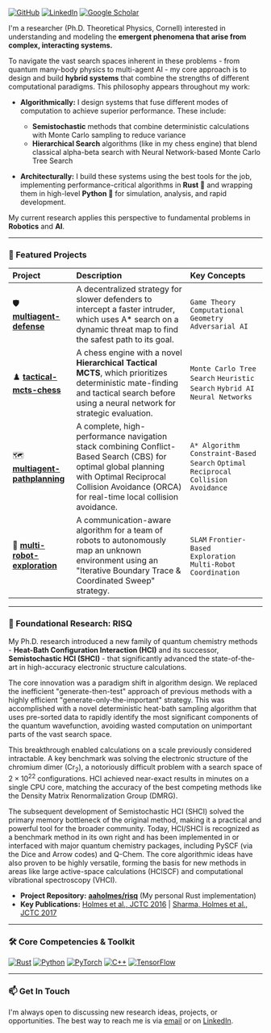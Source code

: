 <p align="left">
  <a href="https://www.github.com/aaholmes/" target="_blank"><img alt="GitHub" src="https://img.shields.io/badge/github-%23121011.svg?style=for-the-badge&logo=github&logoColor=white" /></a>
  <a href="https://www.linkedin.com/in/adamaholmes/" target="_blank"><img alt="LinkedIn" src="https://img.shields.io/badge/LinkedIn-0077B5?style=for-the-badge&logo=linkedin&logoColor=white" /></a>
  <a href="https://scholar.google.com/citations?user=K0CAVroAAAAJ" target="_blank"><img alt="Google Scholar" src="https://img.shields.io/badge/Google_Scholar-4285F4?style=for-the-badge&logo=google-scholar&logoColor=white" /></a>
</p>

I'm a researcher (Ph.D. Theoretical Physics, Cornell) interested in understanding and modeling the **emergent phenomena that arise from complex, interacting systems.**

To navigate the vast search spaces inherent in these problems - from quantum many-body physics to multi-agent AI - my core approach is to design and build **hybrid systems** that combine the strengths of different computational paradigms. This philosophy appears throughout my work:

* **Algorithmically:** I design systems that fuse different modes of computation to achieve superior performance. These include:
  * **Semistochastic** methods that combine deterministic calculations with Monte Carlo sampling to reduce variance
  * **Hierarchical Search** algorithms (like in my chess engine) that blend classical alpha-beta search with Neural Network-based Monte Carlo Tree Search

* **Architecturally:** I build these systems using the best tools for the job, implementing performance-critical algorithms in **Rust 🦀** and wrapping them in high-level **Python 🐍** for simulation, analysis, and rapid development.

My current research applies this perspective to fundamental problems in **Robotics** and **AI**.

---

### 🚀 Featured Projects

| Project                                                          | Description                                                                                                                                              | Key Concepts                                                      |
| :--------------------------------------------------------------- | :------------------------------------------------------------------------------------------------------------------------------------------------------- | :---------------------------------------------------------------- |
| 🛡️ **[multiagent-defense](https://github.com/aaholmes/multiagent-defense)** | A decentralized strategy for slower defenders to intercept a faster intruder, which uses A* search on a dynamic threat map to find the safest path to its goal. | `Game Theory` `Computational Geometry` `Adversarial AI`            |
| ♟️ **[tactical-mcts-chess](https://github.com/aaholmes/caissawary)** | A chess engine with a novel **Hierarchical Tactical MCTS**, which prioritizes deterministic mate-finding and tactical search before using a neural network for strategic evaluation. | `Monte Carlo Tree Search` `Heuristic Search` `Hybrid AI` `Neural Networks`           |
| 🗺️ **[multiagent-pathplanning](https://github.com/aaholmes/multiagent-pathplanning)** | A complete, high-performance navigation stack combining Conflict-Based Search (CBS) for optimal global planning with Optimal Reciprocal Collision Avoidance (ORCA) for real-time local collision avoidance. | `A* Algorithm` `Constraint-Based Search` `Optimal Reciprocal Collision Avoidance`                   |
| 🧭 **[multi-robot-exploration](https://github.com/aaholmes/multiagent-explore)** | A communication-aware algorithm for a team of robots to autonomously map an unknown environment using an "Iterative Boundary Trace & Coordinated Sweep" strategy. | `SLAM` `Frontier-Based Exploration` `Multi-Robot Coordination`    |

---

### 🔬 Foundational Research: RISQ

My Ph.D. research introduced a new family of quantum chemistry methods - **Heat-Bath Configuration Interaction (HCI)** and its successor, **Semistochastic HCI (SHCI)** - that significantly advanced the state-of-the-art in high-accuracy electronic structure calculations.   

The core innovation was a paradigm shift in algorithm design. We replaced the inefficient "generate-then-test" approach of previous methods with a highly efficient "generate-only-the-important" strategy. This was accomplished with a novel deterministic heat-bath sampling algorithm that uses pre-sorted data to rapidly identify the most significant components of the quantum wavefunction, avoiding wasted computation on unimportant parts of the vast search space.   

This breakthrough enabled calculations on a scale previously considered intractable. A key benchmark was solving the electronic structure of the chromium dimer ($`\text{Cr}_2`$), a notoriously difficult problem with a search space of $`2 \times 10^{22}`$ configurations. HCI achieved near-exact results in minutes on a single CPU core, matching the accuracy of the best competing methods like the Density Matrix Renormalization Group (DMRG).   

The subsequent development of Semistochastic HCI (SHCI) solved the primary memory bottleneck of the original method, making it a practical and powerful tool for the broader community. Today, HCI/SHCI is recognized as a benchmark method in its own right and has been implemented in or interfaced with major quantum chemistry packages, including PySCF (via the Dice and Arrow codes) and Q-Chem. The core algorithmic ideas have also proven to be highly versatile, forming the basis for new methods in areas like large active-space calculations (HCISCF) and computational vibrational spectroscopy (VHCI). 

* **Project Repository:** **[aaholmes/risq](https://github.com/aaholmes/risq)** (My personal Rust implementation)
* **Key Publications:** [Holmes et al., JCTC 2016](https://doi.org/10.1021/acs.jctc.6b00407) | [Sharma, Holmes et al., JCTC 2017](https://doi.org/10.1021/acs.jctc.6b01028)

---

### 🛠️ Core Competencies & Toolkit

<p align="left">
  <a href="#"><img alt="Rust" src="https://img.shields.io/badge/Rust-000000?style=for-the-badge&logo=rust&logoColor=white" /></a>
  <a href="#"><img alt="Python" src="https://img.shields.io/badge/Python-3776AB?style=for-the-badge&logo=python&logoColor=white" /></a>
  <a href="#"><img alt="PyTorch" src="https://img.shields.io/badge/PyTorch-EE4C2C?style=for-the-badge&logo=pytorch&logoColor=white" /></a>
  <a href="#"><img alt="C++" src="https://img.shields.io/badge/C%2B%2B-00599C?style=for-the-badge&logo=c%2B%2B&logoColor=white" /></a>
  <a href="#"><img alt="TensorFlow" src="https://img.shields.io/badge/TensorFlow-FF6F00?style=for-the-badge&logo=tensorflow&logoColor=white" /></a>
</p>

---

### 📫 Get In Touch

I'm always open to discussing new research ideas, projects, or opportunities. The best way to reach me is via [email](mailto:adamaholmes@gmail.com) or on [LinkedIn](https://www.linkedin.com/in/adamaholmes/).

